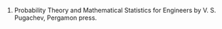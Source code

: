 1. Probability Theory and Mathematical Statistics for Engineers by V. S. Pugachev, Pergamon press.

